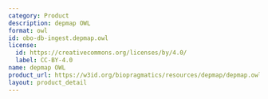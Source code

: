 ```yaml
---
category: Product
description: depmap OWL
format: owl
id: obo-db-ingest.depmap.owl
license:
  id: https://creativecommons.org/licenses/by/4.0/
  label: CC-BY-4.0
name: depmap OWL
product_url: https://w3id.org/biopragmatics/resources/depmap/depmap.owl
layout: product_detail
---
```

